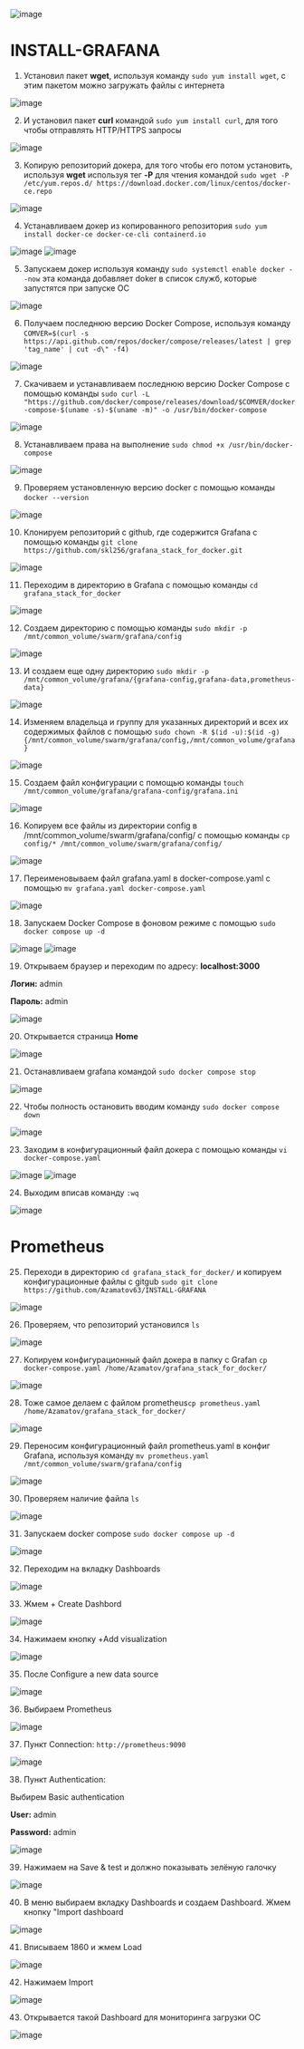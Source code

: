 ![image](https://github.com/user-attachments/assets/bc33b7a9-f6ab-4671-b447-661f27da96ae)

# INSTALL-GRAFANA

1. Установил пакет <b>wget</b>, используя команду `sudo yum install wget`, с этим пакетом можно загружать файлы с интернета

![image](https://github.com/user-attachments/assets/0003a506-9140-4f18-840e-da3f31d534bc)

2. И установил пакет <b>curl</b> командой `sudo yum install curl`, для того чтобы отправлять HTTP/HTTPS запросы

![image](https://github.com/user-attachments/assets/6d02fe6c-28dc-42a4-ab03-3422b54755ed)

3. Копирую репозиторий докера, для того чтобы его потом установить, используя <b>wget</b> используя тег <b>-P</b> для чтения командой `sudo wget -P /etc/yum.repos.d/ https://download.docker.com/linux/centos/docker-ce.repo`

![image](https://github.com/user-attachments/assets/49702220-2091-4d13-9b05-8a1c47eb7113)

4. Устанавливаем докер из копированного репозитория `sudo yum install docker-ce docker-ce-cli containerd.io`

![image](https://github.com/user-attachments/assets/9d328c5f-59bc-44d7-b803-cb1647a64837)
![image](https://github.com/user-attachments/assets/016bfe10-4c09-4deb-b02c-4372631a8e99)

5. Запускаем докер используя команду `sudo systemctl enable docker --now` эта команда добавляет doker в список служб, которые запустятся при запуске ОС

![image](https://github.com/user-attachments/assets/1fbf4817-c4b8-4247-97c7-303aaf446559)

6. Получаем последнюю версию Docker Compose, используя команду `COMVER=$(curl -s https://api.github.com/repos/docker/compose/releases/latest | grep 'tag_name' | cut -d\" -f4)`

![image](https://github.com/user-attachments/assets/50a49f8d-a5be-4a0a-af9a-db69a01bb0b5)

7. Скачиваем и устанавливаем последнюю версию Docker Compose с помощью команды `sudo curl -L "https://github.com/docker/compose/releases/download/$COMVER/docker-compose-$(uname -s)-$(uname -m)" -o /usr/bin/docker-compose`

![image](https://github.com/user-attachments/assets/cb9665bd-511c-499d-ae83-8acabd4867c8)

8. Устанавливаем права на выполнение `sudo chmod +x /usr/bin/docker-compose` 

![image](https://github.com/user-attachments/assets/372b8fd6-7c12-4b21-8cdf-2a515fc1f06e)

9. Проверяем установленную версию docker c помощью команды `docker --version`

![image](https://github.com/user-attachments/assets/008fcc42-9639-4701-898d-edfcb1251e5a)

10. Клонируем репозиторий с github, где содержится Grafana с помощью команды `git clone https://github.com/skl256/grafana_stack_for_docker.git`

![image](https://github.com/user-attachments/assets/20edabf3-6167-4cdf-a25b-821bc2a37512)

11. Переходим в директорию в Grafana с помощью команды `cd grafana_stack_for_docker`

![image](https://github.com/user-attachments/assets/aed2cc17-c4d8-4d6e-b79c-30905cde8719)

12. Создаем директорию с помощью команды `sudo mkdir -p /mnt/common_volume/swarm/grafana/config`

![image](https://github.com/user-attachments/assets/81edb2f5-503c-4266-a3c3-d757f1f288bf)

13. И создаем еще одну директорию `sudo mkdir -p /mnt/common_volume/grafana/{grafana-config,grafana-data,prometheus-data}`

![image](https://github.com/user-attachments/assets/f15e5689-080b-41e9-9190-c877ee7dec5c)

14. Изменяем владельца и группу для указанных директорий и всех их содержимых файлов с помощью `sudo chown -R $(id -u):$(id -g) {/mnt/common_volume/swarm/grafana/config,/mnt/common_volume/grafana}`

![image](https://github.com/user-attachments/assets/9ab016f9-60f9-4004-acd9-54c0c1373c3e)

15. Создаем файл конфигурации с помощью команды `touch /mnt/common_volume/grafana/grafana-config/grafana.ini`

![image](https://github.com/user-attachments/assets/36be6f18-9b8c-496f-bc72-dd072bfdcf1c)

16. Копируем все файлы из директории config в /mnt/common_volume/swarm/grafana/config/ c помощью команды `cp config/* /mnt/common_volume/swarm/grafana/config/`

![image](https://github.com/user-attachments/assets/5198901b-9f7b-4d78-a745-aa3863252ecf)

17. Переименовываем файл grafana.yaml в docker-compose.yaml с помощью `mv grafana.yaml docker-compose.yaml`

![image](https://github.com/user-attachments/assets/41d1cd56-91f4-473e-bb83-83bef2391e51)

18. Запускаем Docker Compose в фоновом режиме с помощью `sudo docker compose up -d`

![image](https://github.com/user-attachments/assets/1ba0b64b-f93b-40ba-93f4-f68be388dc47)
![image](https://github.com/user-attachments/assets/3581849f-766c-4d9e-8544-62b9e02ba52c)

19. Открываем браузер и переходим по адресу: <b>localhost:3000</b>

<b>Логин:</b> admin

<b>Пароль:</b> admin

![image](https://github.com/user-attachments/assets/c9ee9cf7-9632-4600-b659-1fb2b7bf5ce9)

20. Открывается страница <b>Home</b>

![image](https://github.com/user-attachments/assets/69997362-c011-4f06-a3c7-7cff3a0f395b)

21. Останавливаем grafana командой `sudo docker compose stop`

![image](https://github.com/user-attachments/assets/c3191edb-3c8a-42ae-b807-25fd3d703564)

22. Чтобы полность остановить вводим команду `sudo docker compose down`

![image](https://github.com/user-attachments/assets/e292fd39-ac73-4be1-b890-2960930da02a)

23. Заходим в конфигурационный файл докера с помощью команды `vi docker-compose.yaml`

![image](https://github.com/user-attachments/assets/c773a368-2056-460a-8b33-0d31bf5ebccd)
![image](https://github.com/user-attachments/assets/0d8ea662-034f-460a-a4f9-a71567a0a796)

24. Выходим вписав команду `:wq`

![image](https://github.com/user-attachments/assets/0e4cdcc2-0c99-47df-8fbd-caa9b05aeb88)

# Prometheus

25. Переходи в директорию `cd grafana_stack_for_docker/` и копируем конфигурационные файлы с gitgub `sudo git clone https://github.com/Azamatov63/INSTALL-GRAFANA`

![image](https://github.com/user-attachments/assets/8aeda7b7-6580-4abe-bb81-8bb56b2dd459)

26. Проверяем, что репозиторий установился `ls`

![image](https://github.com/user-attachments/assets/591610c5-7c88-4f3a-a024-d0fc417fe30f)

27. Копируем конфигурационный файл докера в папку с Grafan `cp docker-compose.yaml /home/Azamatov/grafana_stack_for_docker/`

![image](https://github.com/user-attachments/assets/d06a93a8-05c2-4b72-ba05-f285659c7b2b)

28. Тоже самое делаем с файлом prometheus`cp prometheus.yaml /home/Azamatov/grafana_stack_for_docker/`

![image](https://github.com/user-attachments/assets/a9554a9e-aff1-4cc5-9a34-cc318aeafbbd)

29. Переносим конфигурационный файл prometheus.yaml в конфиг Grafana, используя команду `mv prometheus.yaml /mnt/common_volume/swarm/grafana/config`

![image](https://github.com/user-attachments/assets/d73236ce-f596-48e1-aead-03614c83b2cc)

30. Проверяем наличие файла `ls`

![image](https://github.com/user-attachments/assets/0869b094-dc81-40cb-93bf-63a009fcbac5)

31. Запускаем docker compose `sudo docker compose up -d`

![image](https://github.com/user-attachments/assets/513df9ac-7c85-4edb-af3a-008dffba5eac)

32. Переходим на вкладку Dashboards

![image](https://github.com/user-attachments/assets/163be610-81f9-4e98-b809-09437a10cd91)

33. Жмем + Create Dashbord

![image](https://github.com/user-attachments/assets/142fcb3d-652d-48e9-81ca-9bf597106c1a)

34. Нажимаем кнопку +Add visualization

![image](https://github.com/user-attachments/assets/85f7d89c-ea76-43bf-8096-e506e422bac2)

35. После Configure a new data source

![image](https://github.com/user-attachments/assets/bcf32f4c-4648-490d-97f8-bd8a9c2dbdc2)

36. Выбираем Prometheus

![image](https://github.com/user-attachments/assets/e3c96d1c-cd70-4a5d-95ac-29d7f41c93d9)

37. Пункт Connection: `http://prometheus:9090`

![image](https://github.com/user-attachments/assets/a186bcdc-fd75-4482-9661-2a2331800a20)

38. Пункт Authentication:

 Выбирем Basic authentication

<b>User:</b> admin

<b>Password:</b> admin


![image](https://github.com/user-attachments/assets/a242e5de-ed97-4d15-bde3-d5a04a8e6f5a)

39. Нажимаем на Save & test и должно показывать зелёную галочку

![image](https://github.com/user-attachments/assets/3163dc1d-e73b-456b-a509-31301703024f)

40. В меню выбираем вкладку Dashboards и создаем Dashboard. Жмем кнопку "Import dashboard

![image](https://github.com/user-attachments/assets/e1329d27-03e6-4fc7-94f3-dde11dad117e)

41. Вписываем 1860 и жмем Load

![image](https://github.com/user-attachments/assets/8f627d86-1163-4079-b291-312a3ab43748)

42. Нажимаем Import

![image](https://github.com/user-attachments/assets/38898e38-da02-480f-ac44-f2e0193a586a)

43. Открывается такой Dashboard для мониторинга загрузки ОС

![image](https://github.com/user-attachments/assets/4b3ad6eb-2321-42f4-9df2-abb881f3260a)
